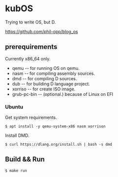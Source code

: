 # kubOS

Trying to write OS, but D.

https://github.com/phil-opp/blog_os

## prerequirements

Currently x86_64 only.

* qemu -- for running OS on qemu.
* nasm -- for compiling assembly sources.
* dmd -- for compiling D sources.
* dub -- for building D language project.
* xorriso -- for create ISO image.
* grub-pc-bin -- (optional.) because of Linux on EFI

### Ubuntu

Get system requirements.

```console
$ apt install -y qemu-system-x86 nasm xorrison
```

Install DMD.

```console
$ curl https://dlang.org/install.sh | bash -s dmd
```

## Build && Run

```
$ make run
```
